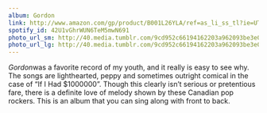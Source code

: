 ```yaml
---
album: Gordon
link: http://www.amazon.com/gp/product/B001L26YLA/ref=as_li_ss_tl?ie=UTF8&amp;camp=1789&amp;creative=390957&amp;creativeASIN=B001L26YLA&amp;linkCode=as2&amp;tag=besalbintheun-20
spotify_id: 42U1vGhrWUN6TeM5mwN691
photo_url_sm: http://40.media.tumblr.com/9cd952c66194162203a962093be3e088/tumblr_mv8ycnPxCT1rsqbe7o1_100.jpg
photo_url_lg: http://40.media.tumblr.com/9cd952c66194162203a962093be3e088/tumblr_mv8ycnPxCT1rsqbe7o1_400.jpg
---
```

*Gordon*was a favorite record of my youth, and it really is easy to see why. The songs are lighthearted, peppy and sometimes outright comical in the case of “If I Had \$1000000”. Though this clearly isn’t serious or pretentious fare, there is a definite love of melody shown by these Canadian pop rockers. This is an album that you can sing along with front to back.